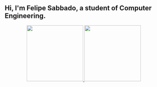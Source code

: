 ## Hi, I'm Felipe Sabbado, a student of Computer Engineering.
<div align="center">
  <a href="https://github.com/felipesabbado">
  <img height="180em" src="https://github-readme-stats.vercel.app/api?username=felipesabbado&show_icons=true&theme=dark&include_all_commits=true&count_private=true"/>
  <img height="180em" src="https://github-readme-stats.vercel.app/api/top-langs/?username=felipesabbado&layout=compact&langs_count=7&theme=dark"/>
</div>
